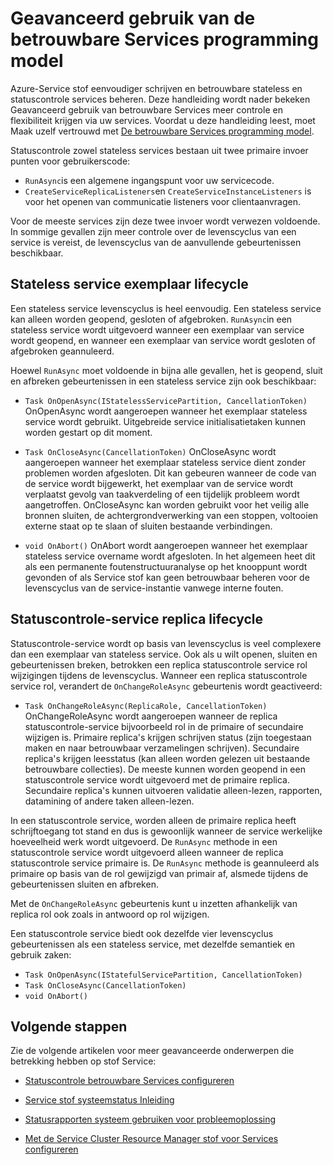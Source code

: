 <properties
   pageTitle="Geavanceerd gebruik van betrouwbare Services | Microsoft Azure"
   description="Meer informatie over Geavanceerd gebruik van de Service van betrouwbare configuratieservices voor extra flexibiliteit in uw services."
   services="Service-Fabric"
   documentationCenter=".net"
   authors="vturecek"
   manager="timlt"
   editor="masnider"/>

<tags
   ms.service="Service-Fabric"
   ms.devlang="dotnet"
   ms.topic="article"
   ms.tgt_pltfrm="NA"
   ms.workload="NA"
   ms.date="10/19/2016"
   ms.author="vturecek"/>

# <a name="advanced-usage-of-the-reliable-services-programming-model"></a>Geavanceerd gebruik van de betrouwbare Services programming model
Azure-Service stof eenvoudiger schrijven en betrouwbare stateless en statuscontrole services beheren. Deze handleiding wordt nader bekeken Geavanceerd gebruik van betrouwbare Services meer controle en flexibiliteit krijgen via uw services. Voordat u deze handleiding leest, moet Maak uzelf vertrouwd met [De betrouwbare Services programming model](service-fabric-reliable-services-introduction.md).

Statuscontrole zowel stateless services bestaan uit twee primaire invoer punten voor gebruikerscode:

 - `RunAsync`is een algemene ingangspunt voor uw servicecode.
 - `CreateServiceReplicaListeners`en `CreateServiceInstanceListeners` is voor het openen van communicatie listeners voor clientaanvragen.
 
Voor de meeste services zijn deze twee invoer wordt verwezen voldoende. In sommige gevallen zijn meer controle over de levenscyclus van een service is vereist, de levenscyclus van de aanvullende gebeurtenissen beschikbaar.

## <a name="stateless-service-instance-lifecycle"></a>Stateless service exemplaar lifecycle

Een stateless service levenscyclus is heel eenvoudig. Een stateless service kan alleen worden geopend, gesloten of afgebroken. `RunAsync`in een stateless service wordt uitgevoerd wanneer een exemplaar van service wordt geopend, en wanneer een exemplaar van service wordt gesloten of afgebroken geannuleerd. 

Hoewel `RunAsync` moet voldoende in bijna alle gevallen, het is geopend, sluit en afbreken gebeurtenissen in een stateless service zijn ook beschikbaar:

- `Task OnOpenAsync(IStatelessServicePartition, CancellationToken)`
  OnOpenAsync wordt aangeroepen wanneer het exemplaar stateless service wordt gebruikt. Uitgebreide service initialisatietaken kunnen worden gestart op dit moment.

- `Task OnCloseAsync(CancellationToken)`
  OnCloseAsync wordt aangeroepen wanneer het exemplaar stateless service dient zonder problemen worden afgesloten. Dit kan gebeuren wanneer de code van de service wordt bijgewerkt, het exemplaar van de service wordt verplaatst gevolg van taakverdeling of een tijdelijk probleem wordt aangetroffen. OnCloseAsync kan worden gebruikt voor het veilig alle bronnen sluiten, de achtergrondverwerking van een stoppen, voltooien externe staat op te slaan of sluiten bestaande verbindingen.

- `void OnAbort()`
  OnAbort wordt aangeroepen wanneer het exemplaar stateless service overname wordt afgesloten. In het algemeen heet dit als een permanente foutenstructuuranalyse op het knooppunt wordt gevonden of als Service stof kan geen betrouwbaar beheren voor de levenscyclus van de service-instantie vanwege interne fouten.

## <a name="stateful-service-replica-lifecycle"></a>Statuscontrole-service replica lifecycle

Statuscontrole-service wordt op basis van levenscyclus is veel complexere dan een exemplaar van stateless service. Ook als u wilt openen, sluiten en gebeurtenissen breken, betrokken een replica statuscontrole service rol wijzigingen tijdens de levenscyclus. Wanneer een replica statuscontrole service rol, verandert de `OnChangeRoleAsync` gebeurtenis wordt geactiveerd:

- `Task OnChangeRoleAsync(ReplicaRole, CancellationToken)`
  OnChangeRoleAsync wordt aangeroepen wanneer de replica statuscontrole-service bijvoorbeeld rol in de primaire of secundaire wijzigen is. Primaire replica's krijgen schrijven status (zijn toegestaan maken en naar betrouwbaar verzamelingen schrijven). Secundaire replica's krijgen leesstatus (kan alleen worden gelezen uit bestaande betrouwbare collecties). De meeste kunnen worden geopend in een statuscontrole service wordt uitgevoerd met de primaire replica. Secundaire replica's kunnen uitvoeren validatie alleen-lezen, rapporten, datamining of andere taken alleen-lezen.

In een statuscontrole service, worden alleen de primaire replica heeft schrijftoegang tot stand en dus is gewoonlijk wanneer de service werkelijke hoeveelheid werk wordt uitgevoerd. De `RunAsync` methode in een statuscontrole service wordt uitgevoerd alleen wanneer de replica statuscontrole service primaire is. De `RunAsync` methode is geannuleerd als primaire op basis van de rol gewijzigd van primair af, alsmede tijdens de gebeurtenissen sluiten en afbreken. 

Met de `OnChangeRoleAsync` gebeurtenis kunt u inzetten afhankelijk van replica rol ook zoals in antwoord op rol wijzigen.

Een statuscontrole service biedt ook dezelfde vier levenscyclus gebeurtenissen als een stateless service, met dezelfde semantiek en gebruik zaken:

- `Task OnOpenAsync(IStatefulServicePartition, CancellationToken)`
- `Task OnCloseAsync(CancellationToken)`
- `void OnAbort()`



## <a name="next-steps"></a>Volgende stappen
Zie de volgende artikelen voor meer geavanceerde onderwerpen die betrekking hebben op stof Service:

- [Statuscontrole betrouwbare Services configureren](service-fabric-reliable-services-configuration.md)

- [Service stof systeemstatus Inleiding](service-fabric-health-introduction.md)

- [Statusrapporten systeem gebruiken voor probleemoplossing](service-fabric-understand-and-troubleshoot-with-system-health-reports.md)

- [Met de Service Cluster Resource Manager stof voor Services configureren](service-fabric-cluster-resource-manager-configure-services.md)
